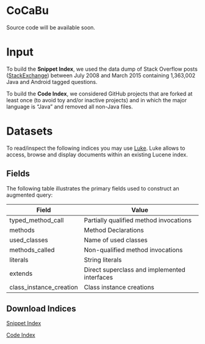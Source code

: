 # CoCaBu
Source code will be available soon.

# Input

To build the **Snippet Index**, we used the data dump of Stack Overflow posts ([StackExchange](https://archive.org/details/stackexchange)) between July 2008 and March 2015 containing 1,363,002 Java and Android tagged questions.

To build the **Code Index**, we considered GitHub projects that are forked at least once (to avoid toy and/or inactive projects) and in which the major language is “Java” and removed all non-Java files.


# Datasets
To read/inspect the following indices you may use [Luke](https://github.com/DmitryKey/luke/releases/download/luke-4.10.4-field-reconstruction/luke-with-deps.jar). Luke allows to access, browse and display documents within an existing Lucene index.
## Fields

The following table illustrates the primary fields used to construct an augmented query:

| Field                      | Value                                         |
| -------------------------- |---------------------------------------------- |
| typed_method_call          | Partially qualified method invocations        |
| methods                    | Method Declarations                           |
| used_classes               | Name of used classes                          |
| methods_called             | Non-qualified method invocations              |
| literals                   | String literals                               |
| extends                    | Direct superclass and implemented interfaces  |
| class_instance_creation    | Class instance creations                      |

##  Download Indices

[Snippet Index](https://docs.google.com/uc?export=download&id=0BziVDm-Qdq5tR3dUUUx1QklCUGM)

[Code Index](https://docs.google.com/uc?export=download&id=0BziVDm-Qdq5tUHVnbUsyblY0emM)